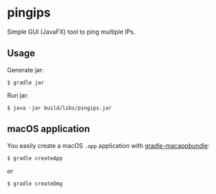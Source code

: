 # pingips

Simple GUI (JavaFX) tool to ping multiple IPs.

## Usage

Generate jar:

    $ gradle jar
        
Run jar:

    $ java -jar build/libs/pingips.jar

## macOS application

You easily create a macOS `.app` application with [gradle-macappbundle](https://github.com/crotwell/gradle-macappbundle):

    $ gradle createApp
    
or 

    $ gradle createDmg
